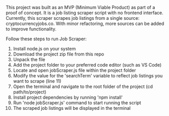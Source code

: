 This project was built as an MVP (Minimum Viable Product) as part of a proof of concept. It is a job listing scraper script with no frontend interface. Currently, this scraper scrapes job listings from a single source: cryptocurrencyjobs.co. With minor refactoring, more sources can be added to improve functionality.

Follow these steps to run Job Scraper:
1. Install node.js on your system
2. Download the project zip file from this repo
3. Unpack the file
4. Add the project folder to your preferred code editor (such as VS Code)
5. Locate and open jobScraper.js file within the project folder
6. Modify the value for the 'searchTerm' variable to reflect job listings you want to scrape (line 11)
7. Open the terminal and navigate to the root folder of the project (cd path/to/project)
8. Install project dependencies by running 'npm install'
9. Run 'node jobScraper.js' command to start running the script
10. The scraped job listings will be displayed in the terminal
